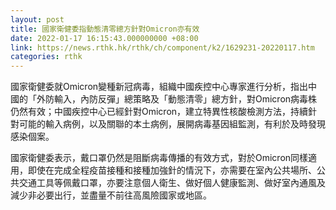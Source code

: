 ```yaml
---
layout: post
title: 國家衛健委指動態清零總方針對Omicron亦有效
date: 2022-01-17 16:15:43.000000000 +08:00
link: https://news.rthk.hk/rthk/ch/component/k2/1629231-20220117.htm
categories: rthk
---
```


國家衛健委就Omicron變種新冠病毒，組織中國疾控中心專家進行分析，指出中國的「外防輸入，內防反彈」總策略及「動態清零」總方針，對Omicron病毒株仍然有效；中國疾控中心已經針對Omicron，建立特異性核酸檢測方法，持續針對可能的輸入病例，以及關聯的本土病例，展開病毒基因組監測，有利於及時發現感染個案。

國家衛健委表示，戴口罩仍然是阻斷病毒傳播的有效方式，對於Omicron同樣適用，即使在完成全程疫苗接種和接種加強針的情況下，亦需要在室內公共場所、公共交通工具等佩戴口罩，亦要注意個人衛生、做好個人健康監測、做好室內通風及減少非必要出行，並盡量不前往高風險國家或地區。
